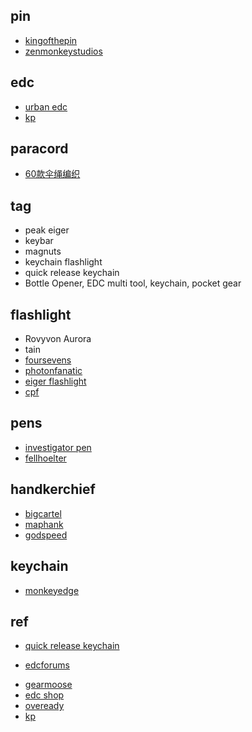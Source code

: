 
## pin

+ [kingofthepin](https://kingofthepin.com/)
+ [zenmonkeystudios](https://www.zenmonkeystudios.com/collections/all)

## edc
+ [urban edc](https://urbanedcsupply.com/collections/all-available)
+ [kp](https://segmentfault.com/a/1190000015140923)


## paracord
+ [60款伞绳编织](http://www.360doc.com/content/16/1229/01/16156855_618553052.shtml)


## tag

+ peak eiger
+ keybar
+ magnuts
+ keychain flashlight
+ quick release keychain
+ Bottle Opener, EDC multi tool, keychain, pocket gear 

## flashlight

+ Rovyvon Aurora 
+ tain
+ [foursevens](https://gallantry.com/collections/foursevens)
+ [photonfanatic](http://photonfanatic.com/GroovyFS.html)
+ [eiger flashlight](https://gallantry.com/products/peak-led-solutions-eiger-flashlight-stainless-steel)
+ [cpf](http://www.candlepowerforums.com)

## pens

+ [investigator pen](https://www.rickhindererknives.com/product-category/rick-hinderer-pens/rick-hinderer-investigator-pens/)
+ [fellhoelter](https://fellhoelter.com/product-category/fellhoelter-pens/)

## handkerchief

+ [bigcartel](https://hanksbyhank.bigcartel.com/category/edc-hanks)
+ [maphank](https://www.imgrum.pw/tag/maphank)
+ [godspeed](http://www.godspeedtactical.com/gjsveh8lj6im0bfu9h6p4j1rhoots0)

## keychain

+ [monkeyedge](https://www.monkeyedge.com/Monkey-Edge-Misc-Gear-s/162.htm)

## ref
+ [quick release keychain](https://www.bestreviews.guide/detachable-key-rings)
<!-- forums -->
+ [edcforums](https://www.edcforums.com/forums/keychain-tools.81/)
<!-- sites -->
+ [gearmoose](https://gearmoose.com)
+ [edc shop](https://www.optiongray.com/flashlights/)
+ [oveready](https://www.oveready.com)
+ [kp](http://www.kpgears.com/)